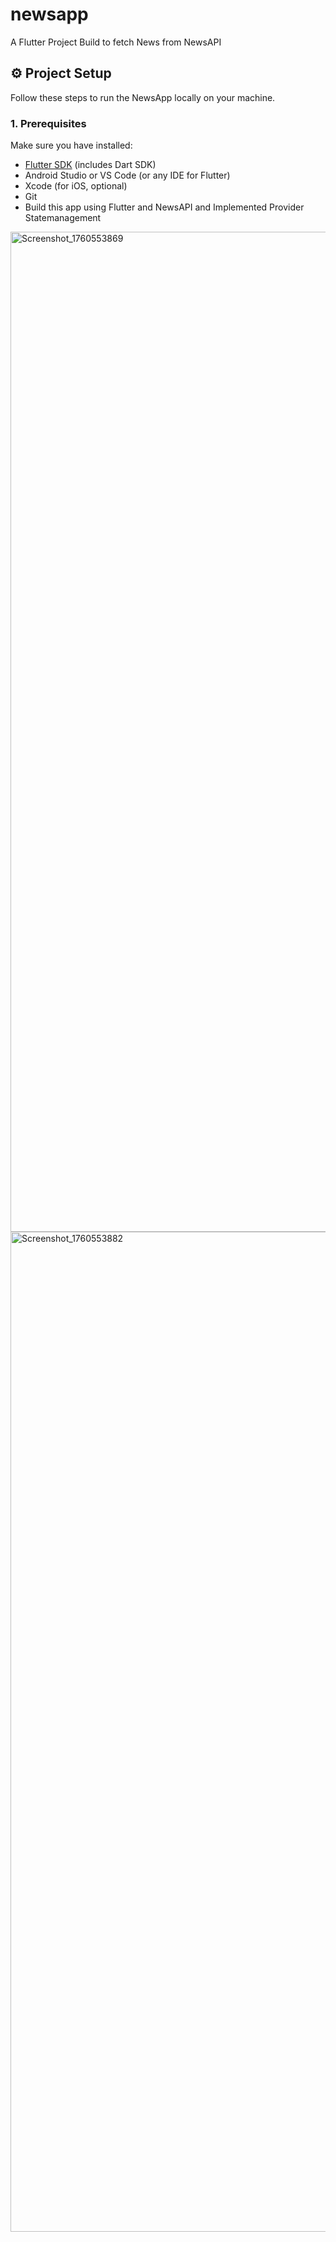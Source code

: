 # newsapp

A Flutter Project Build to fetch News from NewsAPI
## ⚙️ Project Setup

Follow these steps to run the NewsApp locally on your machine.

### 1. Prerequisites
Make sure you have installed:

- [Flutter SDK](https://flutter.dev/docs/get-started/install) (includes Dart SDK)
- Android Studio or VS Code (or any IDE for Flutter)
- Xcode (for iOS, optional)
- Git
- Build this app using Flutter and NewsAPI and Implemented Provider Statemanagement
<img width="960" height="1600" alt="Screenshot_1760553869" src="https://github.com/user-attachments/assets/415f44cb-d594-45d6-b486-c02bf5c896f6" />
<img width="960" height="1600" alt="Screenshot_1760553882" src="https://github.com/user-attachments/assets/6d548b49-34d2-449c-b5b6-e15f381560a9" />
